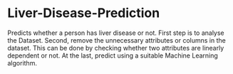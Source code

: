 # Liver-Disease-Prediction
Predicts whether a person has liver disease or not.
First step is to analyse the Dataset.
Second, remove the unnecessary attributes or columns in the dataset. This can be done by checking whether two attributes are linearly dependent or not.
At the last, predict using a suitable Machine Learning algorithm.
